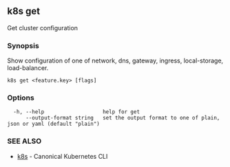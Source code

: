 ## k8s get

Get cluster configuration

### Synopsis

Show configuration of one of network, dns, gateway, ingress, local-storage, load-balancer.

```
k8s get <feature.key> [flags]
```

### Options

```
  -h, --help                   help for get
      --output-format string   set the output format to one of plain, json or yaml (default "plain")
```

### SEE ALSO

* [k8s](k8s.md)	 - Canonical Kubernetes CLI

